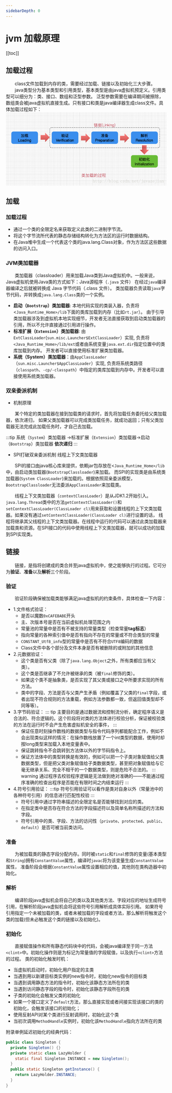 ```yaml
---
sidebarDepth: 0
---
```


# jvm 加载原理

[[toc]]

## 加载过程

&emsp;&emsp;class文件加载到内存的类，需要经过加载、链接以及初始化三大步骤。<br>
&emsp;&emsp;java类型分为基本类型和引用类型，基本类型是由java虚拟机预定义。引用类型可以细分为：类、接口、数组和泛型参数。
泛型参数需要在编译期间被擦除，数组类会被java虚拟机直接生成。只有接口和类是java编译器生成class文件。具体加载过程如下：
![jvm类加载过程-3](./jvm-3.png)

## 加载

### 加载过程

- 通过一个类的全限定名来获取定义此类的二进制字节流。
- 将这个字节流所代表的静态存储结构转化为方法区的运行时数据结构。
- 在Java堆中生成一个代表这个类的java.lang.Class对象，作为方法区这些数据的访问入口。

### JVM类加载器

   &emsp;&emsp;类加载器（classloader）用来加载Java类到Java虚拟机中。一般来说，Java虚拟机使用Java类的方式如下：Java源程序（`.java` 文件）
   在经过`java`编译器编译之后就被转换成 Java 字节代码（.class 文件）。
   类加载器负责读取`java`字节代码，并转换成`java.lang.Class`类的一个实例。

- **启动（`Bootstrap`）类加载器**: 本地代码实现的类装入器，负责将<`Java_Runtime_Home>/lib`下面的类库加载到内存（比如`rt.jar`）。
                                由于引导类加载器涉及到虚拟机本地实现细节，开发者无法直接获取到启动类加载器的引用，所以不允许直接通过引用进行操作。
- **标准扩展（`Extension`）类加载器**: 由`ExtClassLoader`(`sun.misc.Launcher$ExtClassLoader`）实现,
                                   负责将`<Java_Runtime_Home>/lib/ext`或者由系统变量`java.ext.dir`指定位置中的类库加载到内存。
                                   开发者可以直接使用标准扩展类加载器。
- **系统（System）类加载器**：由`AppClassLoader`（`sun.misc.Launcher$AppClassLoader`）实现,
                          负责将系统类路径（`classpath`、`-cp/-classpath`）中指定的类库加载到内存中。开发者可以直接使用系统类加载器。

### 双亲委派机制

- 机制原理

&emsp;&emsp;某个特定的类加载器在接到加载类的请求时，首先将加载任务委托给父类加载器，依次递归，
如果父类加载器可以完成类加载任务，就成功返回；只有父类加载器无法完成此加载任务时，才自己去加载。

:::tip
   系统（`System`）类加载器 ->标准扩展（`Extension`）类加载器->启动（`Bootstrap`）类加载器 **依次递归**
:::

- SPI打破双亲委派机制 线程上下文类加载器

&emsp;&emsp;SPI的接口由java核心库来提供，依赖jar包存放在<`Java_Runtime_Home>/lib`中，由启动类加载器(`BootstrapClassloader`)来加载。
而SPI的实现类是由系统类加载器(`System ClassLoader`)来加载的。根据依照双亲委派模型，`BootstrapClassloader`无法委派`AppClassLoader`来加载类。<br>

&emsp;&emsp;线程上下文类加载器（`contextClassLoader`）是从JDK1.2开始引入。`java.lang.Thread`类中的方法`getContextClassLoader()`和`
setContextClassLoader(ClassLoader cl)`用来获取和设置线程的上下文类加载器。如果没有通过`setContextClassLoader(ClassLoader cl)`进行设置的话，
线程将继承其父线程的上下文类加载器。在线程中运行的代码可以通过此类加载器来加载类和资源。在SPI接口的代码中使用线程上下文类加载器，就可以成功的加载到SPI实现类。

## 链接

&emsp;&emsp;链接，是指将创建成的类合并至java虚拟机中，使之能够执行的过程。它可分为**验证**、**准备**以及**解析**三个阶段。

### 验证

&emsp;&emsp;验证阶段确保被加载类能够满足java虚拟机的约束条件，具体检查一下内容：
- 1.文件格式验证：
  - 是否以魔数`0xCAFEBABE`开头
  - 主、次版本号是否在当前虚拟机处理范围之内
  - 常量池的常量中是否有不被支持的常量类型（检查常量**tag标志**）
  - 指向常量的各种索引值中是否有指向不存在的常量或不符合类型的常量
  - `CONSTANT_Utf8_info`型的常量中是否有不符合`UTF8`编码的数据
  - Class文件中各个部分及文件本身是否有被删除的或附加的其他信息
- 2.元数据验证：
  - 这个类是否有父类（除了`java.lang.Object`之外，所有类都应当有父类）。
  - 这个类是否继承了不允许被继承的类（被`final`修饰的类）。
  - 如果这个类不是抽象类，是否实现了其父类或接口之中所要求实现的所有方法。
  - 类中的字段、方法是否与父类产生矛盾（例如覆盖了父类的`final`字段，或者出现不符合规则的方法重载，例如方法参数都一致，但返回值类型却不同等等）。
- 3.字节码验证：
  ::: tip
  主要目的是通过数据流和控制流分析，确定程序语义是合法的、符合逻辑的。这个阶段将对类的方法体进行校验分析，保证被校验类的方法在运行时不会产生危害虚拟机安全的事件，
  :::
   - 保证任意时刻操作数栈的数据类型与指令代码序列都能配合工作，例如不会出现类似这样的情况：在操作数栈放置了一个int类型的数据，使用时却按long类型来加载入本地变量表中。
   - 保证跳转指令不会跳转到方法体以外的字节码指令上。
   - 保证方法体中的类型转换是有效的，例如可以把一个子类对象赋值给父类数据类型，但是把父类对象赋值给子类数据类型，甚至把对象赋值给与它毫无继承关系、完全不相干的一个数据类型，则是危险不合法的。
   ::: warning
   通过程序去校验程序逻辑是无法做到绝对准确的——不能通过程序准确的检查出程序是否能在有限时间之内结束运行
   :::
- 4.符号引用验证：
  :::tip
  符号引用验证可以看作是类对自身以外（常量池中的各种符号引用）的信息进行匹配性校验
  :::
   - 符号引用中通过字符串描述的全限定名是否能够找到对应的类。
   - 在指定类中是否存在符合方法的字段描述符以及简单名称所描述的方法和字段。
   - 符号引用中的类、字段、方法的访问性（`private`、`protected`、`public`、`default`）是否可被当前类访问。

### 准备

&emsp;&emsp;为被加载类的静态字段分配内存。同时被`static`和`final`修饰的变量(基本类型和`String`)拥有`ConstantValue`属性，编译时`javac`将为该变量生成`ConstantValue`属性，
准备阶段会根据`ConstantValue`属性设置相应的值，其他则在类构造器中初始化。

### 解析

&emsp;&emsp;编译阶段java虚拟机会将自己的类以及其他类方法、字段对应的地址生成符号引用，在解析阶段java虚拟机会将这些符号引用解析成具体实际引用。
如果符号引用指定一个未被加载的类，或者未被加载的字段或者方法，那么解析将触发这个类的加载(但未必触发这个类的链接以及初始化)。


### 初始化

&emsp;&emsp;直接赋值操作和所有静态代码块中的代码，会被java编译至于同一方法`<clint>`中。初始化操作则是为标记为常量值的字段赋值，以及执行`<clint>`方法的过程。
类的初始化触发时机：
- 当虚拟机启动时，初始化用户指定的主类
- 当遇到用以新建目标类实例的new指令时，初始化new指令的目标类
- 当遇到调用静态方法的指令时，初始化该静态方法所在的类
- 当遇到访问静态字段的指令时，初始化该静态字段所在的类
- 子类的初始化会触发父类的初始化
- 如果一个接口定义了`default`方法，那么直接实现或者间接实现该接口的类的初始化，会触发该接口的初始化；
- 使用反射API对某个类进行反射调用时，初始化这个类
- 当初次调用`MethodHandle`实例时，初始化该`MethodHandle`指向方法所在的类

附录单例延迟初始化的经典代码：
```java
public class Singleton {
  private Singleton() {}
  private static class LazyHolder {
    static final Singleton INSTANCE = new Singleton();
  }
  public static Singleton getInstance() {
    return LazyHolder.INSTANCE;
  }
}
```


































